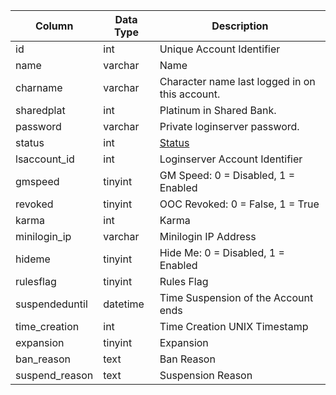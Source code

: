 | Column         | Data Type | Description                                                                        |
| -------------- | --------- | ---------------------------------------------------------------------------------- |
| id             | int       | Unique Account Identifier                                                          |
| name           | varchar   | Name                                                                               |
| charname       | varchar   | Character name last logged in on this account.                                     |
| sharedplat     | int       | Platinum in Shared Bank.                                                           |
| password       | varchar   | Private loginserver password.                                                      |
| status         | int       | [Status](https://eqemu.gitbook.io/server/categories/reference-lists/status-levels) |
| lsaccount_id   | int       | Loginserver Account Identifier                                                     |
| gmspeed        | tinyint   | GM Speed: 0 = Disabled, 1 = Enabled                                                |
| revoked        | tinyint   | OOC Revoked: 0 = False, 1 = True                                                   |
| karma          | int       | Karma                                                                              |
| minilogin_ip   | varchar   | Minilogin IP Address                                                               |
| hideme         | tinyint   | Hide Me: 0 = Disabled, 1 = Enabled                                                 |
| rulesflag      | tinyint   | Rules Flag                                                                         |
| suspendeduntil | datetime  | Time Suspension of the Account ends                                                |
| time_creation  | int       | Time Creation UNIX Timestamp                                                       |
| expansion      | tinyint   | Expansion                                                                          |
| ban_reason     | text      | Ban Reason                                                                         |
| suspend_reason | text      | Suspension Reason                                                                  |